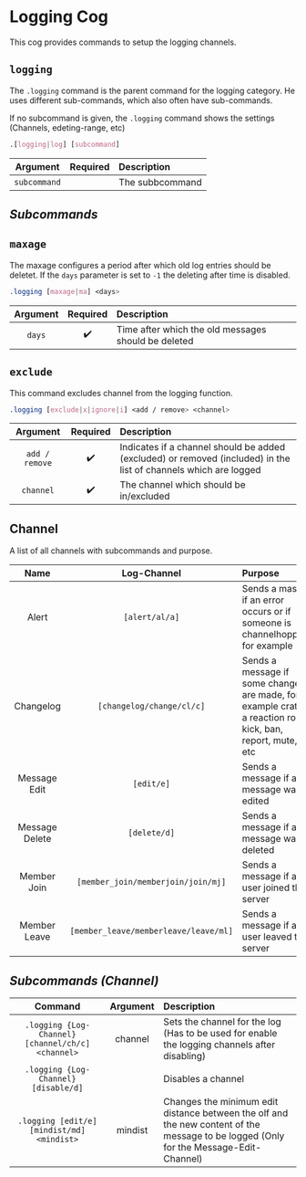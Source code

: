 # Logging Cog

This cog provides commands to setup the logging channels.


## `logging`


The `.logging` command is the parent command for the logging category. He uses different sub-commands, which also often have sub-commands.

If no subcommand is given, the `.logging` command shows the settings (Channels, edeting-range, etc)

```css
.[logging|log] [subcommand]
```

|Argument|Required|Description|
|:------:|:------:|:----------|
|`subcommand`||The subbcommand|


## *Subcommands*


## `maxage`


The maxage configures a period after which old log entries should be deletet. If the `days` parameter is set to `-1` the deleting after time is disabled.

```css
.logging [maxage|ma] <days>
```

|Argument|Required|Description|
|:------:|:------:|:----------|
|`days`|:heavy_check_mark:|Time after which the old messages should be deleted|


## `exclude`


This command excludes channel from the logging function.

```css
.logging [exclude|x|ignore|i] <add / remove> <channel>
```

|Argument|Required|Description|
|:------:|:------:|:----------|
|`add / remove`|:heavy_check_mark:|Indicates if a channel should be added (excluded) or removed (included) in the list of channels which are logged|
|`channel`|:heavy_check_mark:|The channel which should be in/excluded|


## Channel


A list of all channels with subcommands and purpose.

|Name|Log-Channel|Purpose|
|:------:|:------:|:----------|
|Alert|`[alert/al/a]`|Sends a masse if an error occurs or if someone is channelhopping for example|
|Changelog|`[changelog/change/cl/c]`|Sends a message if some changes are made, for example crating a reaction role, kick, ban, report, mute, etc|
|Message Edit|`[edit/e]`|Sends a message if a message was edited|
|Message Delete|`[delete/d]`|Sends a message if a message was deleted|
|Member Join|`[member_join/memberjoin/join/mj]`|Sends a message if a user joined the server|
|Member Leave|`[member_leave/memberleave/leave/ml]`|Sends a message if a user leaved the server|


## *__Subcommands (Channel)__*


|Command|Argument|Description|
|:------:|:------:|:----------|
|`.logging {Log-Channel} [channel/ch/c] <channel>`| channel |Sets the channel for the log (Has to be used for enable the logging channels after disabling)|
|`.logging {Log-Channel} [disable/d]`||Disables a channel|
|`.logging [edit/e] [mindist/md] <mindist>`|mindist|Changes the minimum edit distance between the olf and the new content of the message to be logged (Only for the Message-Edit-Channel)|
